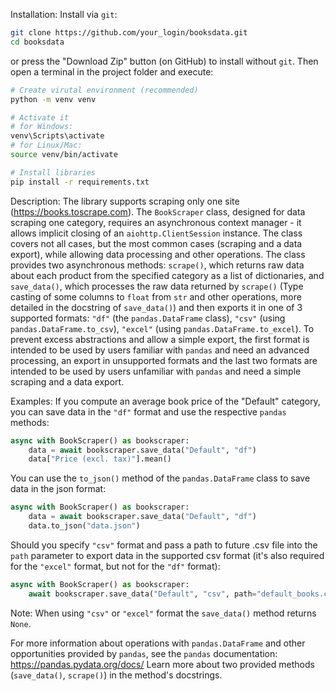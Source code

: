 Installation:
Install via `git`:
```bash
git clone https://github.com/your_login/booksdata.git
cd booksdata
```
or press the "Download Zip" button (on GitHub) to install without `git`.
Then open a terminal in the project folder and execute:
```bash
# Create virutal environment (recommended)
python -m venv venv

# Activate it
# for Windows:
venv\Scripts\activate
# for Linux/Mac:
source venv/bin/activate

# Install libraries
pip install -r requirements.txt
```
Description:
The library supports scraping only one site (https://books.toscrape.com). The `BookScraper` class, designed for data scraping one category, requires an asynchronous context manager - it allows implicit closing of an `aiohttp.ClientSession` instance. The class covers not all cases, but the most common cases (scraping and a data export), while allowing data processing and other operations. The class provides two asynchronous methods: `scrape()`, which returns raw data about each product from the specified category as a list of dictionaries, and `save_data()`, which processes the raw data returned by `scrape()` (Type casting of some columns to `float` from `str` and other operations, more detailed in the docstring of `save_data()`)  and then exports it in one of 3 supported formats: `"df"` (the `pandas.DataFrame` class), `"csv"` (using `pandas.DataFrame.to_csv`), `"excel"` (using `pandas.DataFrame.to_excel`). To prevent excess abstractions and allow a simple export, the first format is intended to be used by users familiar with `pandas` and need an advanced processing, an export in unsupported formats and the last two formats are intended to be used by users unfamiliar with `pandas` and need a simple scraping and a data export. 

Examples:
If you compute an average book price of the "Default" category, you can save data in the `"df"` format and use the respective `pandas` methods:
```python
async with BookScraper() as bookscraper:
	data = await bookscraper.save_data("Default", "df")
	data["Price (excl. tax)"].mean()
```
You can use the `to_json()` method of the `pandas.DataFrame` class to save data in the json format:
```python
async with BookScraper() as bookscraper:
	data = await bookscraper.save_data("Default", "df")
	data.to_json("data.json")
```
Should you specify `"csv"` format and pass a path to future .csv file into the `path` parameter to export data in the supported csv format (it's also required for  the `"excel"` format, but not for the `"df"` format):
```python
async with BookScraper() as bookscraper:
	await bookscraper.save_data("Default", "csv", path="default_books.csv")
```
Note: When using `"csv"` or `"excel"` format the `save_data()` method returns `None`. 

For more information about operations with `pandas.DataFrame` and other opportunities provided by `pandas`, see the `pandas` documentation: https://pandas.pydata.org/docs/ 
Learn more about two provided methods (`save_data()`, `scrape()`) in the method's docstrings. 
